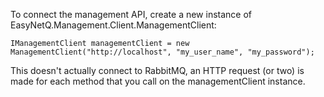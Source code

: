 To connect the management API, create a new instance of EasyNetQ.Management.Client.ManagementClient:

    IManagementClient managementClient = new ManagementClient("http://localhost", "my_user_name", "my_password");

This doesn't actually connect to RabbitMQ, an HTTP request (or two) is made for each method that you call on the managementClient instance.